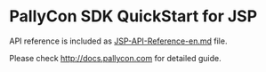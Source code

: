 # PallyCon SDK QuickStart for JSP

API reference is included as [JSP-API-Reference-en.md](./JSP-API-Reference-en.md) file.

Please check http://docs.pallycon.com for detailed guide.
